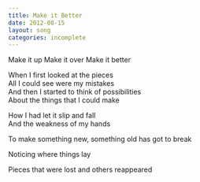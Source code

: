 ```yaml
---
title: Make it Better
date: 2012-08-15
layout: song
categories: incomplete
---
```

<div class="chorus">Make it up  
Make it over  
Make it better</div>

When I first looked at the pieces  
All I could see were my mistakes  
And then I started to think of possibilities  
About the things that I could make

How I had let it slip and fall  
And the weakness of my hands

To make something new, something old has got to break

Noticing where things lay

Pieces that were lost and others reappeared
